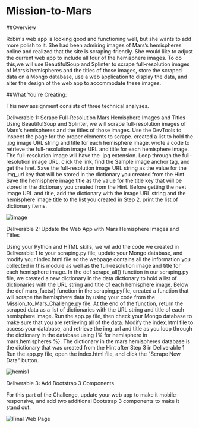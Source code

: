 # Mission-to-Mars

##Overview

Robin's web app is looking good and functioning well, but she wants to add more polish to it. She had been admiring images of Mars’s hemispheres online and realized that the site is scraping-friendly. She would like to adjust the current web app to include all four of the hemisphere images. To do this,we will use BeautifulSoup and Splinter to scrape full-resolution images of Mars’s hemispheres and the titles of those images, store the scraped data on a Mongo database, use a web application to display the data, and alter the design of the web app to accommodate these images.

##What You're Creating:

This new assignment consists of three technical analyses. 

Deliverable 1: Scrape Full-Resolution Mars Hemisphere Images and Titles
Using BeautifulSoup and Splinter, we will scrape full-resolution images of Mars’s hemispheres and the titles of those images.
Use the DevTools to inspect the page for the proper elements to scrape. 
created a list to hold the .jpg image URL string and title for each hemisphere image.
wrote a code to retrieve the full-resolution image URL and title for each hemisphere image. The full-resolution image will have the .jpg extension.
Loop through the full-resolution image URL, click the link, find the Sample image anchor tag, and get the href.
Save the full-resolution image URL string as the value for the img_url key that will be stored in the dictionary you created from the Hint.
Save the hemisphere image title as the value for the title key that will be stored in the dictionary you created from the Hint.
Before getting the next image URL and title, add the dictionary with the image URL string and the hemisphere image title to the list you created in Step 2.
print the list of dictionary items.

![image](https://user-images.githubusercontent.com/93686963/150697926-4e86bd56-fc43-47b9-a981-bb41196c5414.png)


Deliverable 2: Update the Web App with Mars Hemisphere Images and Titles

Using your Python and HTML skills, we wil add the code we created in Deliverable 1 to your scraping.py file, update your Mongo database, and modify your index.html file so the webpage contains all the information you collected in this module as well as the full-resolution image and title for each hemisphere image.
In the def scrape_all() function in our scraping.py file, we created a new dictionary in the data dictionary to hold a list of dictionaries with the URL string and title of each hemisphere image.
Below the def mars_facts() function in the scraping.pyfile, created a function that will scrape the hemisphere data by using your code from the Mission_to_Mars_Challenge.py file. At the end of the function, return the scraped data as a list of dictionaries with the URL string and title of each hemisphere image.
Run the app.py file, then check your Mongo database to make sure that you are retrieving all of the data.
Modify the index.html file to access your database, and retrieve the img_url and title as you loop through the dictionary in the database using {% for hemisphere in mars.hemispheres %}. The dictionary in the mars hemispheres database is the dictionary that was created from the Hint after Step 3 in Deliverable 1
Run the app.py file, open the index.html file, and click the "Scrape New Data" button.

![hemis1](https://user-images.githubusercontent.com/93686963/150698010-e973eb59-7a5c-4bc7-a0e8-107240030d6a.PNG)


Deliverable 3: Add Bootstrap 3 Components

For this part of the Challenge, update your web app to make it mobile-responsive, and add two additional Bootstrap 3 components to make it stand out.

![Final Web Page](https://user-images.githubusercontent.com/93686963/150698074-9877f1fb-a4d1-441d-9e99-a9b10b985335.PNG)











